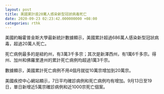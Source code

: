 ```yaml
---
layout: post
title: 美國累計逾20萬人感染新型冠狀病毒死亡
date: 2020-09-23 02:23:42.000000000 +08:00
categories: rthk
---
```


美國約翰霍普金斯大學最新統計數據顯示，美國累計超過686萬人感染新型冠狀病毒，超過20萬人死亡。

死亡病例最多的是紐約州，有3萬3千多宗；其次是新澤西州，有1萬6千多宗。得州、加州和佛羅里達州的累計死亡病例均超過1萬3千宗。

數據顯示，美國累計死亡病例不用4個月就從10萬宗增加到20萬宗。

美國疾控中心網站顯示，7日平均確診病例和死亡病例均有增加。9月13日至19日，單日新增近5萬宗確診病例和近1000宗死亡個案。
